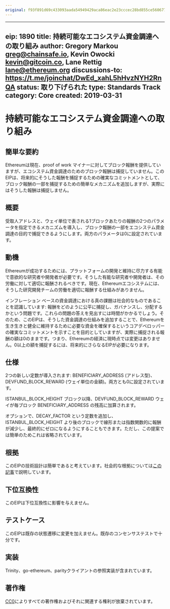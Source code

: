 ```yaml
---
original: f93f891d69c433093aada54949429aca86eac2e23cccec28bd855ce560677f08
---
```


---
eip: 1890
title: 持続可能なエコシステム資金調達への取り組み
author: Gregory Markou <greg@chainsafe.io>, Kevin Owocki <kevin@gitcoin.co>, Lane Rettig <lane@ethereum.org>
discussions-to: https://t.me/joinchat/DwEd_xahL5hHvzNYH2RnQA
status: 取り下げられた
type: Standards Track
category: Core
created: 2019-03-31
---

# 持続可能なエコシステム資金調達への取り組み

## 簡単な要約

Ethereumは現在、proof of work マイナーに対してブロック報酬を提供していますが、エコシステム資金調達のためのブロック報酬は捕捉していません。このEIPは、将来的にそうした報酬を捕捉するための確実なコミットメントとして、ブロック報酬の一部を捕捉するための簡単なメカニズムを追加しますが、実際にはそうした報酬は捕捉しません。

## 概要

受取人アドレスと、ウェイ単位で表される1ブロックあたりの報酬の2つのパラメータを指定できるメカニズムを導入し、ブロック報酬の一部をエコシステム資金調達の目的で捕捉できるようにします。両方のパラメータは0に設定されています。

## 動機

Ethereumが成功するためには、プラットフォームの開発と維持に尽力する有能で意欲的な研究者や開発者が必要です。そうした有能な研究者や開発者は、その労働に対して適切に報酬されるべきです。現在、Ethereumエコシステムには、そうした研究開発チームの労働を適切に報酬する仕組みがありません。

インフレーション ベースの資金調達における真の課題は社会的なものであることを認識しています: 報酬をどのように公平に捕捉し、ガバナンスし、分配するかという問題です。これらの問題の答えを見出すには時間がかかるでしょう。そのため、このEIPは、そうした資金調達の仕組みを追加することで、Ethereumを生き生きと健全に維持するために必要な資金を確保するというコアデベロッパーの確実なコミットメントを示すことを目的としていますが、実際に捕捉される報酬の額は0のままです。つまり、Ethereumの経済に現時点では変更はありません。0以上の額を捕捉するには、将来的にさらなるEIPが必要になります。

## 仕様

2つの新しい定数が導入されます: BENEFICIARY_ADDRESS (アドレス型)、DEVFUND_BLOCK_REWARD (ウェイ単位の金額)。両方とも0に設定されています。

ISTANBUL_BLOCK_HEIGHT ブロック以降、DEVFUND_BLOCK_REWARD ウェイが毎ブロック BENEFICIARY_ADDRESS の残高に加算されます。

オプションで、DECAY_FACTOR という定数を追加し、ISTANBUL_BLOCK_HEIGHT より後のブロックで線形または指数関数的に報酬が減少し、最終的にゼロになるようにすることもできます。ただし、この提案では簡単のためこれは省略されています。

## 根拠

このEIPの技術設計は簡単であると考えています。社会的な根拠については[この記事](https://medium.com/gitcoin/funding-open-source-in-the-blockchain-era-8ded753bf05f)で説明しています。

## 下位互換性

このEIPは下位互換性に影響を与えません。

## テストケース

このEIPは既存の状態遷移に変更を加えません。既存のコンセンサステストで十分です。

## 実装

Trinity、go-ethereum、parityクライアントの参照実装が含まれています。

## 著作権
[CC0](../LICENSE.md)によりすべての著作権およびそれに関連する権利が放棄されています。